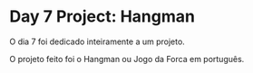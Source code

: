 # Day 7 Project: Hangman

O dia 7 foi dedicado inteiramente a um projeto.

O projeto feito foi o Hangman ou Jogo da Forca em português.
